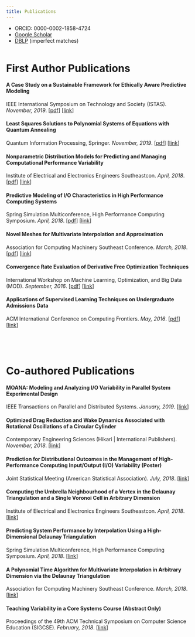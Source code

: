 ```yaml
---
title: Publications
---
```


- ORCID: 0000-0002-1858-4724
- [Google Scholar](https://scholar.google.com/citations?user=wamfO3sAAAAJ&hl=en)
- [DBLP](https://dblp.org/pers/hd/l/Lux:Thomas) (imperfect matches)

<p style="margin-bottom:50px;"></p>

# First Author Publications

#### A Case Study on a Sustainable Framework for Ethically Aware Predictive Modeling
IEEE International Symposium on Technology and Society (ISTAS). *November, 2019*. [[pdf](https://github.com/tchlux/tchlux.github.io/raw/master/papers/tchlux-2019-ISTAS.pdf)] [[link](https://attend.ieee.org/istas-2019/wp-content/uploads/sites/133/2019/11/IEEE-ISTAS2019_Program_121119.pdf)]

#### Least Squares Solutions to Polynomial Systems of Equations with Quantum Annealing
Quantum Information Processing, Springer. *November, 2019*. [[pdf](https://github.com/tchlux/tchlux.github.io/raw/master/papers/tchlux-2019-QIP.pdf)] [[link](https://link.springer.com/article/10.1007%2Fs11128-019-2489-x)]

#### Nonparametric Distribution Models for Predicting and Managing Computational Performance Variability
Institute of Electrical and Electronics Engineers Southeastcon. *April, 2018*. [[pdf](https://github.com/tchlux/tchlux.github.io/raw/master/papers/tchlux-2018-IEEESE.pdf)] [[link](https://ieeexplore.ieee.org/document/8478814)]

#### Predictive Modeling of I/O Characteristics in High Performance Computing Systems
Spring Simulation Multiconference, High Performance Computing Symposium. *April, 2018*. [[pdf](https://github.com/tchlux/tchlux.github.io/raw/master/papers/tchlux-2018-HPC_SpringSim.pdf)] [[link](https://dl.acm.org/citation.cfm?id=3213077)]

#### Novel Meshes for Multivariate Interpolation and Approximation
Association for Computing Machinery Southeast Conference. *March, 2018*. [[pdf](https://github.com/tchlux/tchlux.github.io/raw/master/papers/tchlux-2018-ACMSE.pdf)] [[link](https://dl.acm.org/citation.cfm?id=3190687)]

#### Convergence Rate Evaluation of Derivative Free Optimization Techniques
International Workshop on Machine Learning, Optimization, and Big Data (MOD). *September, 2016*. [[pdf](https://github.com/tchlux/tchlux.github.io/raw/master/papers/tchlux-2016-MOD.pdf)] [[link](https://link.springer.com/chapter/10.1007/978-3-319-51469-7_21)]

#### Applications of Supervised Learning Techniques on Undergraduate Admissions Data
ACM International Conference on Computing Frontiers. *May, 2016*. [[pdf](https://github.com/tchlux/tchlux.github.io/raw/master/papers/tchlux-2016-ACM_Computing_Frontiers.pdf)] [[link](https://dl.acm.org/citation.cfm?id=2911717)]



<p style="margin-bottom:100px;"></p>

# Co-authored Publications

#### MOANA: Modeling and Analyzing I/O Variability in Parallel System Experimental Design
IEEE Transactions on Parallel and Distributed Systems. *January, 2019*. [[link](https://ieeexplore.ieee.org/document/8631172)]

#### Optimized Drag Reduction and Wake Dynamics Associated with Rotational Oscillations of a Circular Cylinder
Contemporary Engineering Sciences (Hikari | International Publishers). *November, 2018*. [[link](http://www.m-hikari.com/ces/ces2018/ces97-100-2018/89519.html)]

#### Prediction for Distributional Outcomes in the Management of High-Performance Computing Input/Output (I/O) Variability (Poster)
Joint Statistical Meeting (American Statistical Association). *July, 2018*. [[link](https://ww2.amstat.org/meetings/jsm/2018/onlineprogram/AbstractDetails.cfm?abstractid=330148)]

#### Computing the Umbrella Neighbourhood of a Vertex in the Delaunay Triangulation and a Single Voronoi Cell in Arbitrary Dimension
Institute of Electrical and Electronics Engineers Southeastcon. *April, 2018*. [[link](https://ieeexplore.ieee.org/document/8479003)]

#### Predicting System Performance by Interpolation Using a High-Dimensional Delaunay Triangulation
Spring Simulation Multiconference, High Performance Computing Symposium. *April, 2018*. [[link](https://dl.acm.org/citation.cfm?id=3213071)]

#### A Polynomial Time Algorithm for Multivariate Interpolation in Arbitrary Dimension via the Delaunay Triangulation
Association for Computing Machinery Southeast Conference. *March, 2018*. [[link](https://dl.acm.org/citation.cfm?doid=3190645.3190680)]

#### Teaching Variability in a Core Systems Course (Abstract Only)
Proceedings of the 49th ACM Technical Symposium on Computer Science Education (SIGCSE). *February, 2018*. [[link](https://dl.acm.org/citation.cfm?id=3162275)]
